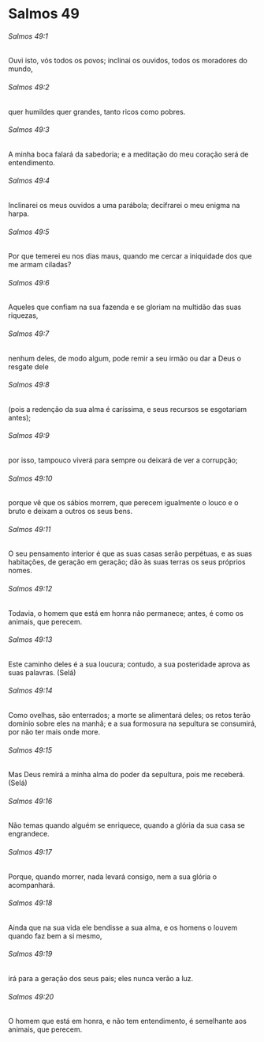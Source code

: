 # Salmos 49

###### Salmos 49:1

Ouvi isto, vós todos os povos; inclinai os ouvidos, todos os moradores do mundo,

###### Salmos 49:2

quer humildes quer grandes, tanto ricos como pobres.

###### Salmos 49:3

A minha boca falará da sabedoria; e a meditação do meu coração será de entendimento.

###### Salmos 49:4

Inclinarei os meus ouvidos a uma parábola; decifrarei o meu enigma na harpa.

###### Salmos 49:5

Por que temerei eu nos dias maus, quando me cercar a iniquidade dos que me armam ciladas?

###### Salmos 49:6

Aqueles que confiam na sua fazenda e se gloriam na multidão das suas riquezas,

###### Salmos 49:7

nenhum deles, de modo algum, pode remir a seu irmão ou dar a Deus o resgate dele

###### Salmos 49:8

(pois a redenção da sua alma é caríssima, e seus recursos se esgotariam antes);

###### Salmos 49:9

por isso, tampouco viverá para sempre ou deixará de ver a corrupção;

###### Salmos 49:10

porque vê que os sábios morrem, que perecem igualmente o louco e o bruto e deixam a outros os seus bens.

###### Salmos 49:11

O seu pensamento interior é que as suas casas serão perpétuas, e as suas habitações, de geração em geração; dão às suas terras os seus próprios nomes.

###### Salmos 49:12

Todavia, o homem que está em honra não permanece; antes, é como os animais, que perecem.

###### Salmos 49:13

Este caminho deles é a sua loucura; contudo, a sua posteridade aprova as suas palavras. (Selá)

###### Salmos 49:14

Como ovelhas, são enterrados; a morte se alimentará deles; os retos terão domínio sobre eles na manhã; e a sua formosura na sepultura se consumirá, por não ter mais onde more.

###### Salmos 49:15

Mas Deus remirá a minha alma do poder da sepultura, pois me receberá. (Selá)

###### Salmos 49:16

Não temas quando alguém se enriquece, quando a glória da sua casa se engrandece.

###### Salmos 49:17

Porque, quando morrer, nada levará consigo, nem a sua glória o acompanhará.

###### Salmos 49:18

Ainda que na sua vida ele bendisse a sua alma, e os homens o louvem quando faz bem a si mesmo,

###### Salmos 49:19

irá para a geração dos seus pais; eles nunca verão a luz.

###### Salmos 49:20

O homem que está em honra, e não tem entendimento, é semelhante aos animais, que perecem.


